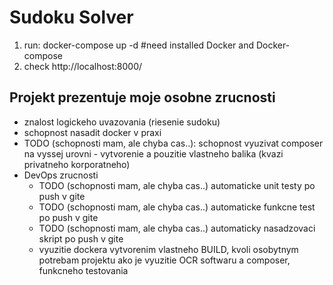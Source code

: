 # Sudoku Solver

1. run: docker-compose up -d #need installed Docker and Docker-compose
2. check http://localhost:8000/

## Projekt prezentuje moje osobne zrucnosti
- znalost logickeho uvazovania (riesenie sudoku)
- schopnost nasadit docker v praxi
- TODO (schopnosti mam, ale chyba cas..): schopnost vyuzivat composer na vyssej urovni - vytvorenie a pouzitie vlastneho balika (kvazi privatneho korporatneho)
- DevOps zrucnosti
  - TODO (schopnosti mam, ale chyba cas..) automaticke unit testy po push v gite
  - TODO (schopnosti mam, ale chyba cas..) automaticke funkcne test po push v gite
  - TODO (schopnosti mam, ale chyba cas..) automaticky nasadzovaci skript po push v gite
  - vyuzitie dockera vytvorenim vlastneho BUILD, kvoli osobytnym potrebam projektu ako je vyuzitie OCR softwaru a composer, funkcneho testovania

